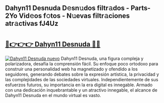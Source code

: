 ## Dahyn11 Desnuda D𝚎sn𝚞dos filtr𝚊dos - Parts-2Yo Vid𝚎os f𝚘tos - N𝚞evas filtr𝚊ciones atr𝚊ctivas fJ4Uz

# <h2><a href="http://mbcr3uq.tromn.icu/?c=Dahyn11+Desnuda">🔗👉👉👉 Dahyn11 Desnuda 🔗🔗</a></h2>

[![Dahyn11 Desnuda nuevo](https://i.imgur.com/pEAQMta.gif)](http://mbcr3uq.tromn.icu/?c=Dahyn11+Desnuda)
Dahyn11 Desnuda, una figura compleja y polarizadora, desafía la comprensión fácil. Su enfoque poco ortodoxo para construir una personalidad web ha magnetizado y ofendido a los seguidores, generando debates sobre la expresión artística, la privacidad y las complejidades de las sociedades virtuales. Independientemente de sus esfuerzos futuros, su importancia en la era digital es innegable. Armado con una dedicación inquebrantable y un atractivo innegable, el alcance de Dahyn11 Desnuda en el mundo virtual es vasto.
